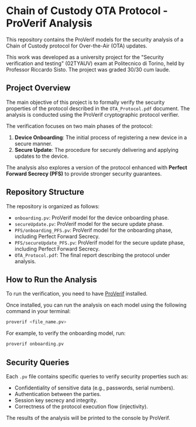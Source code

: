 # Chain of Custody OTA Protocol - ProVerif Analysis

This repository contains the ProVerif models for the security analysis of a Chain of Custody protocol for Over-the-Air (OTA) updates.

This work was developed as a university project for the "Security verification and testing" (02TYAUV) exam at Politecnico di Torino, held by Professor Riccardo Sisto. The project was graded 30/30 cum laude.

## Project Overview

The main objective of this project is to formally verify the security properties of the protocol described in the `OTA_Protocol.pdf` document. The analysis is conducted using the ProVerif cryptographic protocol verifier.

The verification focuses on two main phases of the protocol:
1.  **Device Onboarding**: The initial process of registering a new device in a secure manner.
2.  **Secure Update**: The procedure for securely delivering and applying updates to the device.

The analysis also explores a version of the protocol enhanced with **Perfect Forward Secrecy (PFS)** to provide stronger security guarantees.

## Repository Structure

The repository is organized as follows:

-   `onboarding.pv`: ProVerif model for the device onboarding phase.
-   `secureUpdate.pv`: ProVerif model for the secure update phase.
-   `PFS/onboarding_PFS.pv`: ProVerif model for the onboarding phase, including Perfect Forward Secrecy.
-   `PFS/secureUpdate_PFS.pv`: ProVerif model for the secure update phase, including Perfect Forward Secrecy.
-   `OTA_Protocol.pdf`: The final report describing the protocol under analysis.


## How to Run the Analysis

To run the verification, you need to have [ProVerif](https://proverif.gitlab.io/) installed.

Once installed, you can run the analysis on each model using the following command in your terminal:

```sh
proverif <file_name.pv>
```

For example, to verify the onboarding model, run:
```sh
proverif onboarding.pv
```

## Security Queries

Each `.pv` file contains specific queries to verify security properties such as:
-   Confidentiality of sensitive data (e.g., passwords, serial numbers).
-   Authentication between the parties.
-   Session key secrecy and integrity.
-   Correctness of the protocol execution flow (injectivity).

The results of the analysis will be printed to the console by ProVerif.
